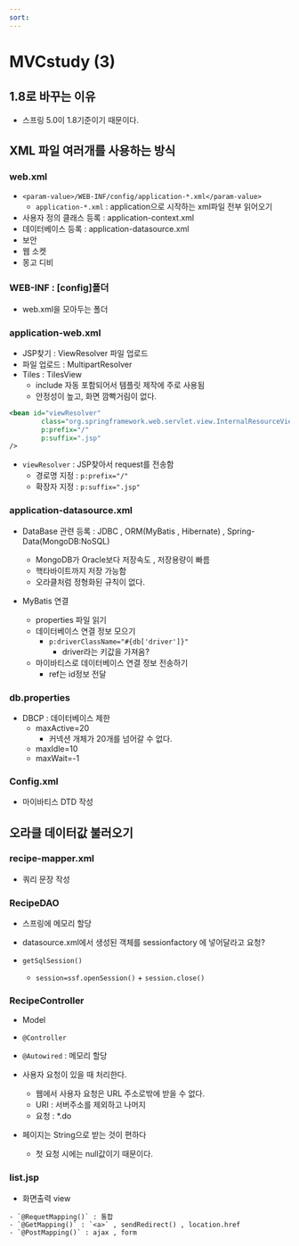 ```yaml
---
sort:
---
```


# MVCstudy (3)

## 1.8로 바꾸는 이유
- 스프링 5.0이 1.8기준이기 때문이다.

## XML 파일 여러개를 사용하는 방식

### web.xml
- `<param-value>/WEB-INF/config/application-*.xml</param-value>`
  - `application-*.xml` : application으로 시작하는 xml파일 전부 읽어오기
- 사용자 정의 클래스 등록 : application-context.xml
- 데이터베이스 등록 : application-datasource.xml
- 보안
- 웹 소켓
- 몽고 디비

### WEB-INF : [config]폴더
- web.xml을 모아두는 폴더

### application-web.xml
- JSP찾기 : ViewResolver 파일 업로드
- 파일 업로드 : MultipartResolver
- Tiles : TilesView
  - include 자동 포함되어서 템플릿 제작에 주로 사용됨
  - 안정성이 높고, 화면 깜빡거림이 없다.

```xml
<bean id="viewResolver" 
		class="org.springframework.web.servlet.view.InternalResourceViewResolver"
		p:prefix="/"
		p:suffix=".jsp"
/>
```

- `viewResolver` : JSP찾아서 request를 전송함
  - 경로명 지정 :  `p:prefix="/"`
  - 확장자 지정 : `p:suffix=".jsp"`


### application-datasource.xml
- DataBase 관련 등록 : JDBC , ORM(MyBatis , Hibernate) , Spring-Data(MongoDB:NoSQL)
  - MongoDB가 Oracle보다 저장속도 , 저장용량이 빠름
  - 핵타바이트까지 저장 가능함
  - 오라클처럼 정형화된 규칙이 없다.
  
- MyBatis 연결
  - properties 파일 읽기
  - 데이터베이스 연결 정보 모으기
    - `p:driverClassName="#{db['driver']}"`
      - driver라는 키값을 가져옴?
  - 마이바티스로 데이터베이스 연결 정보 전송하기
    - ref는 id정보 전달


### db.properties
- DBCP : 데이터베이스 제한
  - maxActive=20
    - 커넥션 개체가 20개를 넘어갈 수 없다.
  - maxIdle=10
  - maxWait=-1

### Config.xml
- 마이바티스 DTD 작성

## 오라클 데이터값 불러오기

### recipe-mapper.xml
- 쿼리 문장 작성

### RecipeDAO
- 스프링에 메모리 할당
- datasource.xml에서 생성된 객체를 sessionfactory 에 넣어달라고 요청?

- `getSqlSession()`
  - `session=ssf.openSession()` + `session.close()`
  
  
### RecipeController
- Model
- `@Controller`
- `@Autowired` : 메모리 할당

- 사용자 요청이 있을 때 처리한다.
  - 웹에서 사용자 요청은 URL 주소로밖에 받을 수 없다.
  - URI : 서버주소를 제외하고 나머지
  - 요청 : *.do
  
- 페이지는 String으로 받는 것이 편하다
  - 첫 요청 시에는 null값이기 때문이다.
  
  
### list.jsp

- 화면출력 view

```note
- `@RequetMapping()` : 통합
- `@GetMapping()` : `<a>` , sendRedirect() , location.href
- `@PostMapping()` : ajax , form
```
